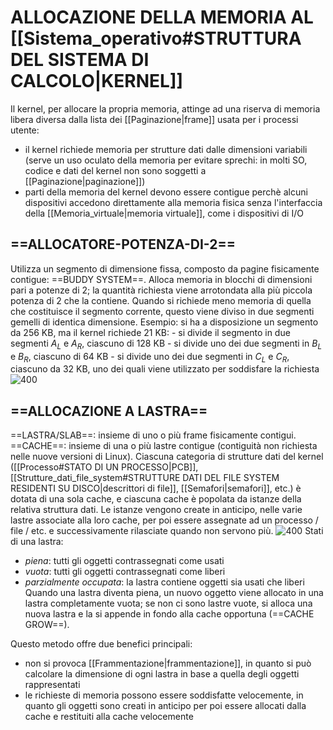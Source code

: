 # ALLOCAZIONE DELLA MEMORIA AL [[Sistema_operativo#STRUTTURA DEL SISTEMA DI CALCOLO|KERNEL]]
Il kernel, per allocare la propria memoria, attinge ad una riserva di memoria libera diversa dalla lista dei [[Paginazione|frame]] usata per i processi utente:
- il kernel richiede memoria per strutture dati dalle dimensioni variabili (serve un uso oculato della memoria per evitare sprechi: in molti SO, codice e dati del kernel non sono soggetti a [[Paginazione|paginazione]])
- parti della memoria del kernel devono essere contigue perchè alcuni dispositivi accedono direttamente alla memoria fisica senza l'interfaccia della [[Memoria_virtuale|memoria virtuale]], come i dispositivi di I/O

## ==ALLOCATORE-POTENZA-DI-2==
Utilizza un segmento di dimensione fissa, composto da pagine fisicamente contigue: ==BUDDY SYSTEM==. Alloca memoria in blocchi di dimensioni pari a potenze di 2; la quantità richiesta viene arrotondata alla più piccola potenza di 2 che la contiene.
Quando si richiede meno memoria di quella che costituisce il segmento corrente, questo viene diviso in due segmenti gemelli di identica dimensione.
Esempio:
	si ha a disposizione un segmento da 256 KB, ma il kernel richiede 21 KB:
	- si divide il segmento in due segmenti $A_{L}$ e $A_{R}$, ciascuno di 128 KB
	- si divide uno dei due segmenti in $B_{L}$ e $B_{R}$, ciascuno di 64 KB
	- si divide uno dei due segmenti in $C_{L}$ e $C_{R}$, ciascuno da 32 KB, uno dei quali viene utilizzato per soddisfare la richiesta
![400](allocatore_potenza_2.png)

## ==ALLOCAZIONE A LASTRA==
==LASTRA/SLAB==: insieme di uno o più frame fisicamente contigui.
==CACHE==: insieme di una o più lastre contigue (contiguità non richiesta nelle nuove versioni di Linux).
Ciascuna categoria di strutture dati del kernel ([[Processo#STATO DI UN PROCESSO|PCB]], [[Strutture_dati_file_system#STRUTTURE DATI DEL FILE SYSTEM RESIDENTI SU DISCO|descrittori di file]], [[Semafori|semafori]], etc.) è dotata di una sola cache, e ciascuna cache è popolata da istanze della relativa struttura dati. Le istanze vengono create in anticipo, nelle varie lastre associate alla loro cache, per poi essere assegnate ad un processo / file / etc. e successivamente rilasciate quando non servono più.
![400](allocazione_lastra.png)
Stati di una lastra:
- _piena_: tutti gli oggetti contrassegnati come usati
- _vuota_: tutti gli oggetti contrassegnati come liberi
- _parzialmente occupata_: la lastra contiene oggetti sia usati che liberi
Quando una lastra diventa piena, un nuovo oggetto viene allocato in una lastra completamente vuota; se non ci sono lastre vuote, si alloca una nuova lastra e la si appende in fondo alla cache opportuna (==CACHE GROW==).

Questo metodo offre due benefici principali:
- non si provoca [[Frammentazione|frammentazione]], in quanto si può calcolare la dimensione di ogni lastra in base a quella degli oggetti rappresentati
- le richieste di memoria possono essere soddisfatte velocemente, in quanto gli oggetti sono creati in anticipo per poi essere allocati dalla cache e restituiti alla cache velocemente